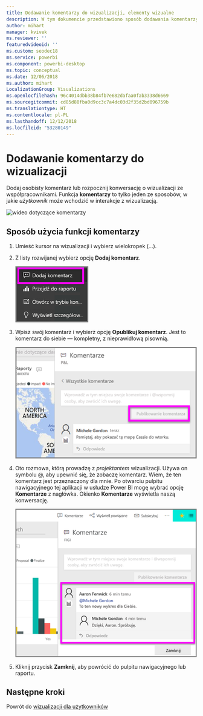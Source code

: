 ```yaml
---
title: Dodawanie komentarzy do wizualizacji, elementy wizualne
description: W tym dokumencie przedstawiono sposób dodawania komentarzy do wizualizacji oraz używania komentarzy w celu prowadzenia rozmów dotyczących wizualizacji.
author: mihart
manager: kvivek
ms.reviewer: ''
featuredvideoid: ''
ms.custom: seodec18
ms.service: powerbi
ms.component: powerbi-desktop
ms.topic: conceptual
ms.date: 12/06/2018
ms.author: mihart
LocalizationGroup: Visualizations
ms.openlocfilehash: 96c4014dbb38b84fb7e682dafaa0fab3338d6669
ms.sourcegitcommit: cd85d88fba0d9cc3c7a4dc03d2f35d2bd096759b
ms.translationtype: HT
ms.contentlocale: pl-PL
ms.lasthandoff: 12/12/2018
ms.locfileid: "53280149"
---
```

# <a name="add-comments-to-a-visualization"></a>Dodawanie komentarzy do wizualizacji
Dodaj osobisty komentarz lub rozpocznij konwersację o wizualizacji ze współpracownikami. Funkcja **komentarzy** to tylko jeden ze sposobów, w jakie *użytkownik* może wchodzić w interakcje z wizualizacją. 

![wideo dotyczące komentarzy](media/end-user-comment/comment.gif)

## <a name="how-to-use-the-comment-feature"></a>Sposób użycia funkcji komentarzy

1. Umieść kursor na wizualizacji i wybierz wielokropek (...).    
2. Z listy rozwijanej wybierz opcję **Dodaj komentarz**.

    ![Dodawanie komentarzy to pierwszy wybór](media/end-user-comment/power-bi-comment.png)  

3.  Wpisz swój komentarz i wybierz opcję **Opublikuj komentarz**. Jest to komentarz do siebie — kompletny, z nieprawidłową pisownią.

    ![Dodawanie komentarza do siebie](media/end-user-comment/power-bi-comment-self2.png)  

4. Oto rozmowa, którą prowadzę z *projektantem* wizualizacji. Używa on symbolu @, aby upewnić się, że zobaczę komentarz. Wiem, że ten komentarz jest przeznaczony dla mnie. Po otwarciu pulpitu nawigacyjnego tej aplikacji w usłudze Power BI mogę wybrać opcję **Komentarze** z nagłówka. Okienko **Komentarze** wyświetla naszą konwersację. 

    ![Dodawanie wzmianki w komentarzu](media/end-user-comment/power-bi-comment-mention.png)  


5. Kliknij przycisk **Zamknij**, aby powrócić do pulpitu nawigacyjnego lub raportu.

## <a name="next-steps"></a>Następne kroki
Powrót do [wizualizacji dla użytkowników](end-user-visualizations.md)    
<!--[Select a visualization to open a report](end-user-open-report.md)-->